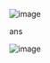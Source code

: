 ![image](https://github.com/user-attachments/assets/e4c95d10-27ff-4aec-8cab-f12d8ad6ea3f)

ans
				
![image](https://github.com/user-attachments/assets/1c2f5a6e-5aa8-47b7-8a44-848ce4735c46)
